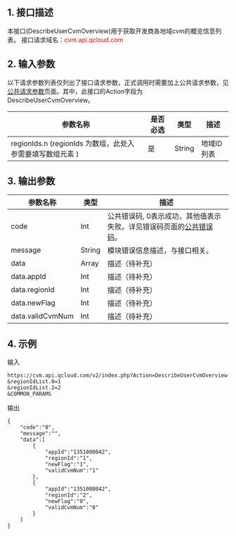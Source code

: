 ## 1. 接口描述
本接口(DescribeUserCvmOverview)用于获取开发商各地域cvm的概览信息列表。
接口请求域名：<font style='color:red'>cvm.api.qcloud.com </font>



## 2. 输入参数
以下请求参数列表仅列出了接口请求参数，正式调用时需要加上公共请求参数，见<a href='/doc/api/372/4153' title='公共请求参数'>公共请求参数</a>页面。其中，此接口的Action字段为DescribeUserCvmOverview。

| 参数名称 | 是否必选  | 类型 | 描述 |
|---------|---------|---------|---------|
| regionIds.n (regionIds 为数组，此处入参需要填写数组元素 ) | 是 | String | 地域ID列表|


## 3. 输出参数
| 参数名称 | 类型 | 描述 |
|---------|---------|---------|
| code | Int | 公共错误码, 0表示成功，其他值表示失败。详见错误码页面的<a href='http://tce.fsphere.cn/doc/api/372/%E9%94%99%E8%AF%AF%E7%A0%81#1.E3.80.81.E5.85.AC.E5.85.B1.E9.94.99.E8.AF.AF.E7.A0.81' title='公共错误码'>公共错误码</a>。|
| message | String | 模块错误信息描述，与接口相关。|
| data | Array | 描述（待补充） |
| data.appId | Int | 描述（待补充）| 
| data.regionId | Int | 描述（待补充）| 
| data.newFlag | Int | 描述（待补充）| 
| data.validCvmNum | Int | 描述（待补充）| 


## 4. 示例
输入
```
https://cvm.api.qcloud.com/v2/index.php?Action=DescribeUserCvmOverview
&regionIdList.0=1
&regionIdList.2=2
&COMMON_PARAMS
```
输出
```
{
    "code":"0",
    "message":"",
    "data":[
        {
            "appId":"1351000042",
            "regionId":"1",
            "newFlag":"1",
            "validCvmNum":"1"
        },
        {
            "appId":"1351000042",
            "regionId":"2",
            "newFlag":"0",
            "validCvmNum":"0"
        }
    ]
}
```

